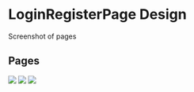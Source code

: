 # LoginRegisterPage Design

Screenshot of pages

## Pages

![]('https://github.com/NagihanArabaci/Flutter-Login-RegisterPage-Design/blob/main/design/screenshots/homePage.png')
![]('https://github.com/NagihanArabaci/Flutter-Login-RegisterPage-Design/blob/main/design/screenshots/loginPage.png')
![]('https://github.com/NagihanArabaci/Flutter-Login-RegisterPage-Design/blob/main/design/screenshots/registerPage.png')